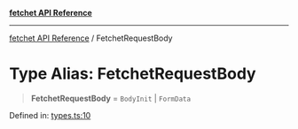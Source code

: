 [**fetchet API Reference**](../README.md)

***

[fetchet API Reference](../README.md) / FetchetRequestBody

# Type Alias: FetchetRequestBody

> **FetchetRequestBody** = `BodyInit` \| `FormData`

Defined in: [types.ts:10](https://github.com/brysonbw/fetchet/blob/7b4bb591bcda340766d9cc0bbd17667f15536f84/src/types.ts#L10)
